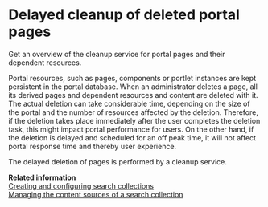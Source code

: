 # Delayed cleanup of deleted portal pages

Get an overview of the cleanup service for portal pages and their dependent resources.

Portal resources, such as pages, components or portlet instances are kept persistent in the portal database. When an administrator deletes a page, all its derived pages and dependent resources and content are deleted with it. The actual deletion can take considerable time, depending on the size of the portal and the number of resources affected by the deletion. Therefore, if the deletion takes place immediately after the user completes the deletion task, this might impact portal performance for users. On the other hand, if the deletion is delayed and scheduled for an off peak time, it will not affect portal response time and thereby user experience.

The delayed deletion of pages is performed by a cleanup service.

**Related information**  
[Creating and configuring search collections](../../../../build_sites/search/portal_search/administer_portal_search/setup_search_collections/srrcreatconfig.md)<br>
[Managing the content sources of a search collection](../../../../build_sites/search/portal_search/administer_portal_search/setup_search_collections/mng_content_sources_search_collections/index.md)